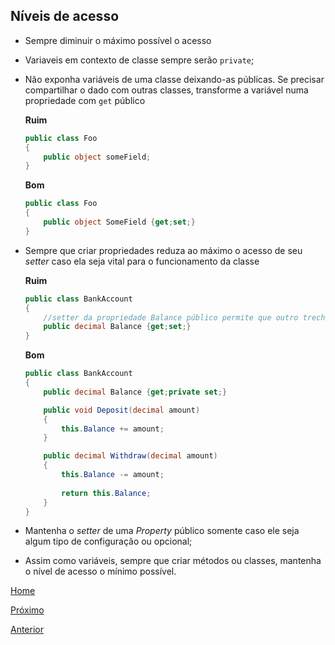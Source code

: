 ## Níveis de acesso

- Sempre diminuir o máximo possível o acesso

- Variaveis em contexto de classe sempre serão `private`;

- Não exponha variáveis de uma classe deixando-as públicas. Se precisar compartilhar o dado com outras classes, transforme a variável numa propriedade com `get` público
	
	**Ruim**
	```c#
	public class Foo
	{
		public object someField;
	}
	```

	**Bom**
	```c#
	public class Foo
	{
		public object SomeField {get;set;}
	}
	```
	
- Sempre que criar propriedades reduza ao máximo o acesso de seu _setter_ caso ela seja vital para o funcionamento da classe

	**Ruim**
	```c#
	public class BankAccount
	{
		//setter da propriedade Balance público permite que outro trecho de código altere o saldo da conta livremente
		public decimal Balance {get;set;}
	}
	```

	**Bom**
	```c#
	public class BankAccount
	{
		public decimal Balance {get;private set;}

		public void Deposit(decimal amount)
		{
			this.Balance += amount;
		}

		public decimal Withdraw(decimal amount)
		{
			this.Balance -= amount;
			
			return this.Balance;
		}
	}
	```

- Mantenha o _setter_ de uma _Property_ público somente caso ele seja algum tipo de configuração ou opcional;

- Assim como variáveis, sempre que criar métodos ou classes, mantenha o nível de acesso o mínimo possível.


[Home](https://github.com/Cappta/best-practices)

[Próximo](https://github.com/Cappta/best-practices/blob/master/codingGuidelines/GIT.md)

[Anterior](https://github.com/Cappta/best-practices/blob/master/codingGuidelines/Variables.md)